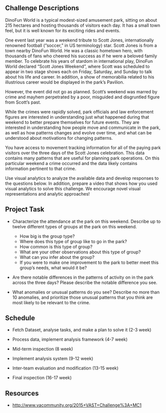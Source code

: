 ## Challenge Descriptions

DinoFun World is a typical modest-sized amusement park, sitting on about 215 hectares and hosting thousands of visitors each day. It has a small town feel, but it is well known for its exciting rides and events.

One event last year was a weekend tribute to Scott Jones, internationally renowned football (“soccer,” in US terminology) star. Scott Jones is from a town nearby DinoFun World. He was a classic hometown hero, with thousands of fans who cheered his success as if he were a beloved family member. To celebrate his years of stardom in international play, DinoFun World declared “Scott Jones Weekend”, where Scott was scheduled to appear in two stage shows each on Friday, Saturday, and Sunday to talk about his life and career. In addition, a show of memorabilia related to his illustrious career would be displayed in the park’s Pavilion.

However, the event did not go as planned. Scott’s weekend was marred by crime and mayhem perpetrated by a poor, misguided and disgruntled figure from Scott’s past.

While the crimes were rapidly solved, park officials and law enforcement figures are interested in understanding just what happened during that weekend to better prepare themselves for future events. They are interested in understanding how people move and communicate in the park, as well as how patterns changes and evolve over time, and what can be understood about motivations for changing patterns.

You have access to movement tracking information for all of the paying park visitors over the three days of the Scott Jones celebration. This data contains many patterns that are useful for planning park operations. On this particular weekend a crime occurred and the data likely contains information pertinent to that crime.

Use visual analytics to analyze the available data and develop responses to the questions below. In addition, prepare a video that shows how you used visual analytics to solve this challenge. We encourage novel visual representations and analytic approaches!

## Project Task

* Characterize the attendance at the park on this weekend. Describe up to twelve different types of groups at the park on this weekend.

    * How big is the group type?
    * Where does this type of group like to go in the park?
    * How common is this type of group?
    * What are your other observations about this type of group?
    * What can you infer about the group?
    * If you were to make one improvement to the park to better meet this group’s needs, what would it be?

* Are there notable differences in the patterns of activity on in the park across the three days? Please describe the notable difference you see.

* What anomalies or unusual patterns do you see? Describe no more than 10 anomalies, and prioritize those unusual patterns that you think are most likely to be relevant to the crime.

## Schedule

*  Fetch Dataset, analyse tasks, and make a plan to solve it (2-3 week)

*  Process data, implement analysis framework (4-7 week)

*  Mid-term inspection (8 week)

*  Implement analysis system (9-12 week)

*  Inter-team evaluation and modification (13-15 week)

*  Final inspection (16-17 week)

## Resources

*  http://www.vacommunity.org/2015+VAST+Challenge%3A+MC1